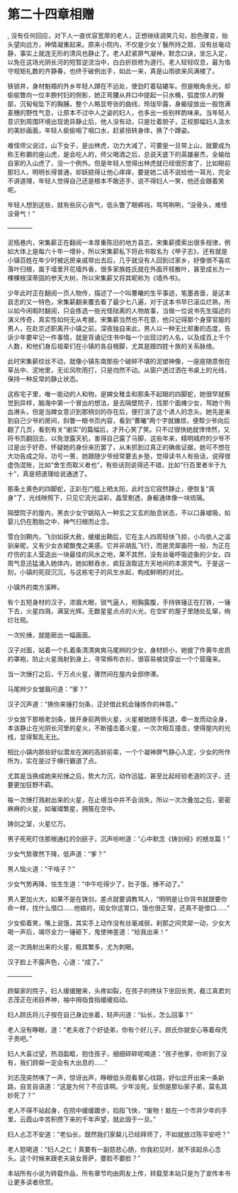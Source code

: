 # 第二十四章相赠
,  没有任何回应，对下人一直优容宽厚的老人，正想继续调笑几句，脸色骤变，抬头望向远方，神情凝重起来。原来小院内，不仅是少女丫鬟所持之扇，没有丝毫动静，事实上就连无形的清风也静止了。老人赶紧屏气凝神，默念口诀，坐忘入定，以免在这场光阴长河的短暂逆流当中，白白折损修为道行。老人轻轻叹息，最为恪守规矩礼数的齐静春，也终于破例出手，如此一来，真是山雨欲来风满楼了。
   铁锁井，身材魁梧的外乡年轻人蹲在不远处，使劲盯着轱辘车。但是眼角余光，却偷偷瞥向一位丰腴村妇的侧影，她正弯腰从井口中提起一只水桶，弧度惊人的臀部，沉甸甸坠下的胸脯，整个人略显夸张的曲线，玲珑毕露，身躯绽放出一股饱满麦穗的野性气息，让原本不过中人之姿的妇人，也多出一些别样韵味来。当年轻人意识到周围环境出现诡异静止后，他人没有动，只是壮着胆子，正视那幅妇人汲水的美妙画面，年轻人偷偷咽了咽口水，赶紧扭转身体，换了个蹲姿。
   难怪师父说过，山下女子，是出林虎，功力大减了，可要是一旦带上山，就要成为称王称霸的座山虎，是会吃人的，师父喝酒之后，总说天底下的英雄豪杰，全输给自家的入山虎了，没一个例外。但是年轻人觉得出林虎就已经很厉害了，比如眼前那妇人，明明长得普通，却妖娆得让他心痒痒，要是她二话不说给他一耳光，完全不讲道理，年轻人觉得自己还是根本不敢还手，说不得妇人一笑，他还会跟着笑呢。
   年轻人想到这些，就有些灰心丧气，低头瞥了眼裤裆，骂骂咧咧，“没骨头，难怪没骨气！”
   ――――
   泥瓶巷内，宋集薪正在翻阅一本厚重陈旧的地方县志，宋集薪摸索出很多规律，例如大体上是每六十年一增补，所以宋集薪私下将此书取名为《甲子志》，还有就是小镇百姓在年少时被远房亲戚带出去后，几乎就没有人回到过家乡，好像很不喜欢落叶归根，属于墙里开花墙外香，很多家族姓氏就在外面开枝散叶，甚至成长为一棵棵根深蒂固的参天大树，所以宋集薪又将其昵称为《墙外书》。
   少年此时正在翻阅一页人物传，描述了一个叫曹曦的生平事迹，笔墨吝啬，是这本县志的又一特色，宋集薪翻来覆去看了最少七八遍，对于这本书早已滚瓜烂熟，所以如今闲暇时翻阅，只会拣选一些光怪陆离的人物故事，当做一位说书先生描述的演义传奇，真实性如何无从考据，宋集薪当然也不在意，他只记得那个身穿官服的男人，在赴京述职离开小镇之前，深夜独自来此，男人以一种无比郑重的态度，告诉少年要牢记一件事情，就是背诵记住书中每一个出现过的人名，以及成百上千个人数，和他们身后祖辈们在小镇的各自根脚，尤其是跟四姓十族的关系脉络。
   此时宋集薪纹丝不动，就像小镇东南那些个破碎不堪的泥塑神像，一座座随意倒在草丛中、泥地里，无论风吹雨打，只是岿然不动。从窗户透过洒在书桌上的光线，保持一种反常的静止状态。
   这栋宅子里，唯一能动的人和物，是婢女稚圭和那条不起眼的四脚蛇，她很早就察觉到异样，脑海中第一个冒出的想法，是去隔壁院子，找那个面瘫少女，骂她个狗血淋头，但是当婢女意识到那柄剑的存在后，便打消了这个诱人的念头。她先是来到自己少爷的房间，斜瞥一眼书页内容，看到“曹曦”两个字就嫌烦，便帮少爷向后翻了几页，看到有关“谢实”的篇幅后，才开心笑了笑。只不过很快她就悻悻然，又将书页翻回去，以免泄露天机，害得自己露了马脚，这些年来，精明城府的少爷不过是出于好奇，怀疑她的身份来历罢了，从未抓到过真正的确凿证据，她可不想在大功告成之际，功亏一篑，她跟随少爷经常要去乡塾，觉得读书人有些话，说得很虚伪混账，比如“舍生而取义者也”，有些话则说得还不错，比如“行百里者半于九十”，真是把道理给说通透了。
   那条土黄色的四脚蛇，正趴在门槛上晒太阳，此时当它寂然静止，便恢复“真身”了，光线映照下，只见它流光溢彩，晶莹剔透，身躯通体像一块琉璃。
   隔壁院子的屋内，黑衣少女宁姚陷入一种玄之又玄的胎息状态，不以口鼻嘘吸，如婴儿仍在胞胎之中，神气归根而止念。
   雪白剑鞘内，飞剑如获大赦，缓缓出鞘后，它在主人四周轻快飞掠，小鸟依人之温驯亲昵，又有少女衣裙飘曳之美感。它并非胡乱飞行，而是灵犀画符一般，为正在疗伤的主人营造出一块最佳的风水之地，果不其然，没有丝毫呼吸迹象的少女，四周气息迅猛涌入她体内，她如鲸吞水，疯狂汲取这方天地间的本源灵气。于是这一刻，小镇的死寂沉沉，与这栋宅子的风生水起，构成鲜明的对比。
   小镇外的南方溪畔。
   有个五短身材的汉子，浓眉大眼，锐气逼人，袒胸露腹，手持铁锤正在打铁，一锤下去，火星四溅，满室光辉。无数星星点点的火光，在空旷的屋子里随处乱窜，绚烂壮观。
   一次抡捶，就能砸出一幅画面。
   汉子对面，站着一个扎着条清清爽爽马尾辫的少女，身材娇小，她披了件黄牛皮质的罩袍，防止火星溅射到身上，寻常棉布衣衫，很容易被烧穿出一个个窟窿来。
   当一次捶打之后，千万点火星，骤然间在屋内全部停滞。
   马尾辫少女皱眉问道：“爹？”
   汉子沉声道：“换你来锤打剑条，正好借此机会锤炼你的神意。”
   少女放下那根老剑条，拨开身前两侧火星，火星被她随手挥退，牵一发而动全身，本该静止在光阴长河里的星火，不断撞击着火星，一次次相互撞击，使得屋内的光线，显得絮乱无比。
   相比小镇内那些好似潜龙在渊的高龄前辈，一个个凝神屏气静心入定，少女的所作所为，实在是过于横行霸道了点。
   尤其是当换成她来抡捶之后，势大力沉，动作迅猛，甚至比起经验老道的汉子，还要更加狂野不羁。
   每一次捶打溅射出来的火星，在止境当中并不会消失，所以一次次叠加之后，密密麻麻的火星，如璀璨繁星，拥簇在空中。
   铸剑之室，火星亿万。
   男子死死盯住那根通红的剑胚子，沉声吩咐道：“心中默念《铸剑经》的撼龙篇！”
   少女气势骤然下降，低声道：“爹？”
   男人恼火道：“干啥子？”
   少女气势再降，怯生生道：“中午吃得少了，肚子饿，捶不动了。”
   男人更加火大，如果不是在铸剑，差点就要调教骂人，“明明是让你背书就跟要你命一样，找什么借口……他娘的，闺女你这胃口，饿也很正常，还真不是借口……”
   少女偷着笑，嘴上说饿，其实手上动作没有丝毫减弱，刹那之间灵犀一动，少女大喝一声后，竭尽全力一锤砸下，鬼使神差道：“给我出来！”
   这一次溅射出来的火星，极其繁多，尤为刺眼。
   汉子脸上不露声色，心道：“成了。”
   ――――
   顾粲家的院子，妇人缓缓醒来，头疼如裂，在孩子的搀扶下坐回长凳，截江真君刘志茂正在闭目养神，袖中拇指食指缓缓掐动。
   妇人顾氏将儿子按在自己身边坐着，轻声问道：“仙长，怎么回事？”
   老人没有睁眼，道：“老夫收了个好徒弟，你有个好儿子。顾氏你就安心等着母凭子贵吧。”
   妇人大喜过望，热泪盈眶，抱住孩子，细细碎碎呢喃道：“孩子他爹，你听到了没有，我们顾粲一定会有大出息的……”
   刘志茂突然咦了一声，惊讶出声，睁眼低头观看掌心纹路，好似岔开出来一条新路，自言自语道：“这是为何？不应该啊。少年没死，反倒是那仙家子弟，莫名其妙死了？”
   老人不得不站起身，在院中缓缓踱步，掐指飞快，“废物！栽在一个市井少年的手里，云霞山辛苦积攒下来的千年声望，就此毁于一旦。”
   妇人忐忑不安道：“老仙长，既然我们家粲儿已经拜师了，不如就放过陈平安吧？”
   老人怒喝道：“妇人之仁！真要有一副慈悲心肠，你我初见时，就不该起杀心念头。这个时候来跟老夫装女菩萨，要脸不要脸？”
  本站所有小说为转载作品，所有章节均由网友上传，转载至本站只是为了宣传本书让更多读者欣赏。